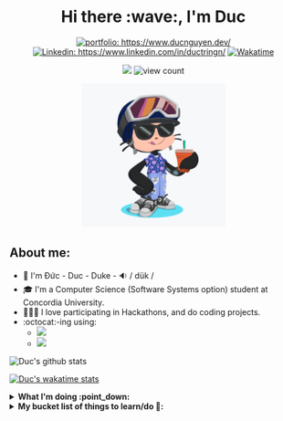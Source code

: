 <h1 align="center"> Hi there :wave:, I'm Duc </h1>

<p align="center">
<a href="https://www.ducnguyen.dev/"><img src="https://img.shields.io/badge/Portfolio-Duc%20Nguyen-informational" alt="portfolio: https://www.ducnguyen.dev/"></a>
<a href="https://www.linkedin.com/in/ductringn/"><img src="https://img.shields.io/badge/-Duc_Nguyen-%230077B5.svg?&style=flat&logo=linkedin&logoColor=white" alt="Linkedin: https://www.linkedin.com/in/ductringn/"></a>
<a href="https://wakatime.com/@DukeNgn"><img src="https://img.shields.io/badge/Wakatime-DukeNgn-success?&logo=wakatime&style=flat" alt="Wakatime"></a>
</p>
<p align="center">
<img src="https://img.shields.io/badge/Vim-Lover-brightgreen?&logo=Vim">
<img src="https://komarev.com/ghpvc/?username=DukeNgn&color=blue" alt="view count" />
</p>

<p align="center" width="100%">
<img src="octocat.png"
     alt="My Octocat"
     width= 50%
     height= 50% />
</p>


## About me:
- :information_desk_person:  I'm Đức - Duc - Duke - :sound: / dük /
- 🎓  I'm a Computer Science (Software Systems option) student at Concordia University.
- 👨🏻‍💻  I love participating in Hackathons, and do coding projects.
- :octocat:-ing using:
    + ![](https://img.shields.io/badge/Apple-Macbook%20pro%202020-%23999999.svg?&style=flat&logo=apple&logoColor=white)
    + ![](https://img.shields.io/badge/Linux-Kubuntu-orange?style=flat&logo=Ubuntu)

![Duc's github stats](https://github-readme-stats.vercel.app/api?username=DukeNgn&show_icons=true&theme=vue&count_private=true)

[![Duc's wakatime stats](https://github-readme-stats.vercel.app/api/wakatime?username=DukeNgn&theme=vue)](https://github.com/anuraghazra/github-readme-stats)

<details>
<summary>
<strong>What I'm doing :point_down:</strong>
</summary>

+ Working on Eclipse Theia
+ Learning Machine Learning/AI
+ Just messing around in general :open_hands:

</details>

<details>
<summary>
<strong>
My bucket list of things to learn/do 🌱:
</strong>
</summary>

> in Software field of course, I have a life and a dog other than this 🤷🏻‍♂️
+ [ ] Work on a project that has multithreading aspect
+ [ ] Create a Chrome plugin
+ [ ] Learn OpenCV
+ [ ] Learn more about Rust
+ [ ] Write a Vim/NeoVim plugin with Rust or Python
+ [ ] Always wonder about Go, will give it a try!

</details>
